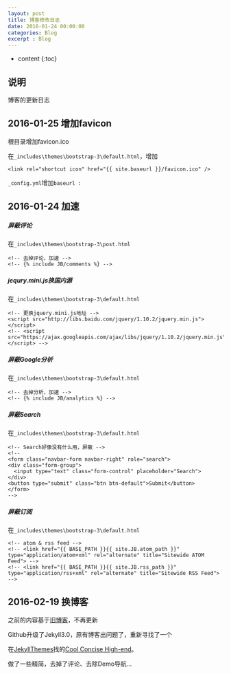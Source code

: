 ```yaml
---
layout: post
title: 博客修改日志
date: 2016-01-24 00:00:00
categories: Blog
excerpt : Blog
---
```


* content
{:toc}

## 说明

博客的更新日志

## 2016-01-25 增加favicon

根目录增加favicon.ico

在`_includes\themes\bootstrap-3\default.html`，增加

	<link rel="shortcut icon" href="{{ site.baseurl }}/favicon.ico" />

`_config.yml`增加`baseurl : `

## 2016-01-24 加速

##### 屏蔽评论

在`_includes\themes\bootstrap-3\post.html`

	<!-- 去掉评论，加速 -->
	<!-- {% include JB/comments %} -->

##### jequry.mini.js换国内源

在`_includes\themes\bootstrap-3\default.html`

	<!-- 更换jquery.mini.js地址 -->
	<script src="http://libs.baidu.com/jquery/1.10.2/jquery.min.js"></script>
	<!-- <script src="https://ajax.googleapis.com/ajax/libs/jquery/1.10.2/jquery.min.js"></script> -->

##### 屏蔽Google分析

在`_includes\themes\bootstrap-3\default.html`

	<!-- 去掉分析，加速 -->
	<!-- {% include JB/analytics %} -->

##### 屏蔽Search

在`_includes\themes\bootstrap-3\default.html`

	<!-- Search好像没有什么用，屏蔽 -->
	<!--
	<form class="navbar-form navbar-right" role="search">
	<div class="form-group">
	  <input type="text" class="form-control" placeholder="Search">
	</div>
	<button type="submit" class="btn btn-default">Submit</button>
	</form>
	-->

##### 屏蔽订阅

在`_includes\themes\bootstrap-3\default.html`

	<!-- atom & rss feed -->
	<!-- <link href="{{ BASE_PATH }}{{ site.JB.atom_path }}" type="application/atom+xml" rel="alternate" title="Sitewide ATOM Feed"> -->
	<!-- <link href="{{ BASE_PATH }}{{ site.JB.rss_path }}" type="application/rss+xml" rel="alternate" title="Sitewide RSS Feed"> -->

## 2016-02-19 换博客

之前的内容基于[旧博客]()，不再更新

Github升级了Jekyll3.0，原有博客出问题了，重新寻找了一个

在[JekyllThemes](http://jekyllthemes.org/)找的[Cool Concise High-end](http://jekyllthemes.org/themes/cool-concise-high-end/)。

做了一些精简，去掉了评论、去除Demo导航...

